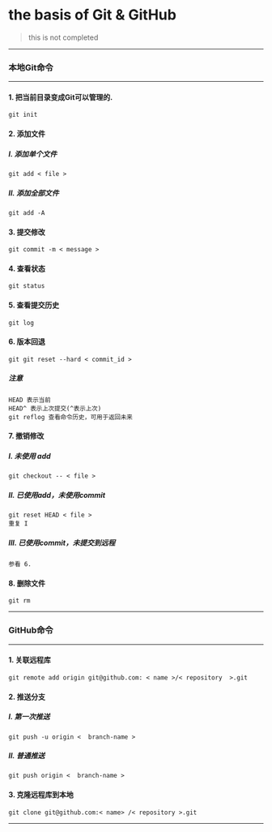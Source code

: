 # the basis of Git & GitHub
> this is not completed

***
### 本地Git命令
***
#### 1. 把当前目录变成Git可以管理的.
	git init
#### 2. 添加文件
##### I. 添加单个文件
	git add < file >
##### II. 添加全部文件
	git add -A
#### 3. 提交修改
	git commit -m < message >
#### 4. 查看状态
	git status
#### 5. 查看提交历史
	git log
#### 6. 版本回退
	git git reset --hard < commit_id >
##### 注意
	HEAD 表示当前
	HEAD^ 表示上次提交(^表示上次)
	git reflog 查看命令历史，可用于返回未来
#### 7. 撤销修改
##### I. 未使用 add
	git checkout -- < file >
##### II. 已使用add，未使用commit
	git reset HEAD < file >
	重复 I
##### III. 已使用commit，未提交到远程
	参看 6.
#### 8. 删除文件
	git rm
***
### GitHub命令
***
#### 1. 关联远程库
	git remote add origin git@github.com: < name >/< repository  >.git
#### 2. 推送分支
##### I. 第一次推送
	git push -u origin <  branch-name >
##### II. 普通推送
	git push origin <  branch-name >
#### 3. 克隆远程库到本地
	git clone git@github.com:< name> /< repository >.git
***
